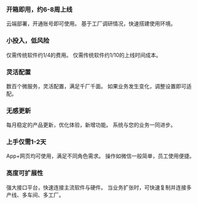 ### 开箱即用，约6-8周上线
云端部署，开通账号即可使用。
基于工厂调研情况，快速搭建使用环境。

### 小投入，低风险
仅需传统软件约1/4的费用。
仅需传统软件约1/10的上线时间成本。

### 灵活配置
数百个微服务，灵活配置，满足千厂千面。
如果业务发生变化，调整设置即可适配。

### 无感更新
每月稳定的产品更新，优化体验，新增功能。
系统与您的业务一同进步。

### 上手仅需1-2天
App+网页均可使用，满足不同角色需求。
操作如微信一般简单，员工使用便捷。

### 高度可扩展性
强大接口平台，快速连接主流软件与硬件。
当业务扩张时，可快速复制并连接多产线、多车间、多工厂。
